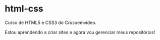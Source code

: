 # html-css
 Curso de HTML5 e CSS3 do Crusoemvideo.

Estou aprendendo a criar sites e agora vou gerenciar meus repositórios!